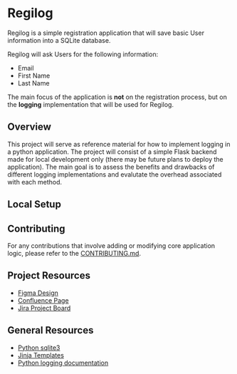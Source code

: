 # Regilog
Regilog is a simple registration application that will save basic User information into a SQLite database. 

Regilog will ask Users for the following information:
* Email
* First Name
* Last Name

The main focus of the application is **not** on the registration process, but on the **logging** implementation that will be used for Regilog.

## Overview
This project will serve as reference material for how to implement logging in a python application. The project will consist of a simple Flask backend made for local development only (there may be future plans to deploy the application). The main goal is to assess the benefits and drawbacks of different logging implementations and evalutate the overhead associated with each method.

## Local Setup

## Contributing
For any contributions that involve adding or modifying core application logic, please refer to the [CONTRIBUTING.md](CONTRIBUTING.md).

## Project Resources 
* [Figma Design](https://www.figma.com/file/7yq58vIEHx9mlOXI3loa10/Regilog?node-id=0%3A1)
* [Confluence Page](https://gilyworks.atlassian.net/wiki/spaces/PP/pages/262380/Logging)
* [Jira Project Board](https://gilyworks.atlassian.net/jira/software/projects/LOG/boards/2)

## General Resources
* [Python sqlite3](https://docs.python.org/3/library/sqlite3.html)
* [Jinja Templates](https://jinja.palletsprojects.com/en/3.1.x/templates/#builtin-tests)
* [Python logging documentation](https://docs.python.org/3/library/logging.html)